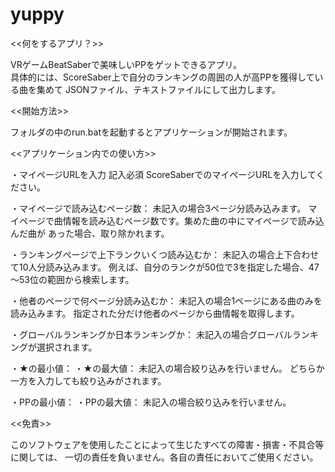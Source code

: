 # yuppy

<<何をするアプリ？>>

VRゲームBeatSaberで美味しいPPをゲットできるアプリ。    
具体的には、ScoreSaber上で自分のランキングの周囲の人が高PPを獲得している曲を集めて
JSONファイル、テキストファイルにして出力します。



<<開始方法>>

フォルダの中のrun.batを起動するとアプリケーションが開始されます。


<<アプリケーション内での使い方>>

・マイページURLを入力
記入必須
ScoreSaberでのマイページURLを入力してください。

・マイページで読み込むページ数：
未記入の場合3ページ分読み込みます。
マイページで曲情報を読み込むページ数です。集めた曲の中にマイページで読み込んだ曲が
あった場合、取り除かれます。

・ランキングページで上下ランクいくつ読み込むか：
未記入の場合上下合わせて10人分読み込みます。
例えば、自分のランクが50位で3を指定した場合、47～53位の範囲から検索します。

・他者のページで何ページ分読み込むか：
未記入の場合1ページにある曲のみを読み込みます。
指定された分だけ他者のページから曲情報を取得します。

・グローバルランキングか日本ランキングか：
未記入の場合グローバルランキングが選択されます。

・★の最小値：
・★の最大値：
未記入の場合絞り込みを行いません。
どちらか一方を入力しても絞り込みがされます。

・PPの最小値：
・PPの最大値：
未記入の場合絞り込みを行いません。

<<免責>>

このソフトウェアを使用したことによって生じたすべての障害・損害・不具合等に関しては、
一切の責任を負いません。各自の責任においてご使用ください。
